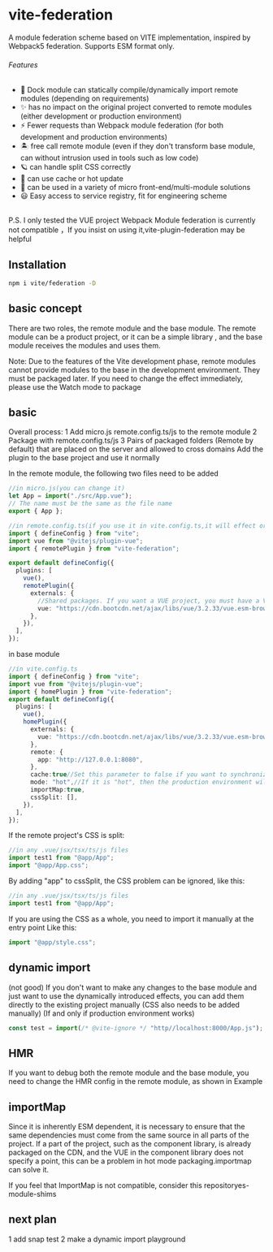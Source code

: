 # vite-federation

A module federation scheme based on VITE implementation, inspired by Webpack5 federation. Supports ESM format only.

###### Features

- 💚 Dock module can statically compile/dynamically import remote modules (depending on requirements)
- ✨ has no impact on the original project converted to remote modules (either development or production environment)
- ⚡️ Fewer requests than Webpack module federation (for both development and production environments)
- 🏝 free call remote module (even if they don't transform base module, can without intrusion used in tools such as low code)
- 🪐 can handle split CSS correctly
- 🦾 can use cache or hot update
- 🌈 can be used in a variety of micro front-end/multi-module solutions
- 😃 Easy access to service registry, fit for engineering scheme

<br>
P.S. I only tested the VUE project
Webpack Module federation is currently not compatible ，If you insist on using it,<a src="https://github.com/originjs/vite-plugin-federation">vite-plugin-federation</a> may be helpful
<br>

## Installation

```bash
npm i vite/federation -D
```

## basic concept

There are two roles, the remote module and the base module. The remote module can be a product project, or it can be a simple library , and the base module receives the modules and uses them.

Note: Due to the features of the Vite development phase, remote modules cannot provide modules to the base in the development environment. They must be packaged later. If you need to change the effect immediately, please use the Watch mode to package

## basic

Overall process: 1 Add micro.js remote.config.ts/js to the remote module
2 Package with remote.config.ts/js
3 Pairs of packaged folders (Remote by default) that are placed on the server and allowed to cross domains
Add the plugin to the base project and use it normally

In the remote module, the following two files need to be added

```ts
//in micro.js(you can change it)
let App = import("./src/App.vue");
// The name must be the same as the file name
export { App };
```

```ts
//in remote.config.ts(if you use it in vite.config.ts,it will effect origin project bundling )
import { defineConfig } from "vite";
import vue from "@vitejs/plugin-vue";
import { remotePlugin } from "vite-federation";

export default defineConfig({
  plugins: [
    vue(),
    remotePlugin({
      externals: {
        //Shared packages. If you want a VUE project, you must have a VUE in it. If you want to test only locally, you can use a UUID
        vue: "https://cdn.bootcdn.net/ajax/libs/vue/3.2.33/vue.esm-browser.js", //cdn url
      },
    }),
  ],
});
```

in base module

```ts
//in vite.config.ts
import { defineConfig } from "vite";
import vue from "@vitejs/plugin-vue";
import { homePlugin } from "vite-federation";
export default defineConfig({
  plugins: [
    vue(),
    homePlugin({
      externals: {
        vue: "https://cdn.bootcdn.net/ajax/libs/vue/3.2.33/vue.esm-browser.js",//be the same with remoteModule
      },
      remote: {
        app: "http://127.0.0.1:8080",
      },
      cache:true//Set this parameter to false if you want to synchronize the remote module observations
      mode: "hot",//If it is "hot", then the production environment will pack the same effect as the module federation, otherwise("cold") it will be the same as a normal project
      importMap:true,
      cssSplit: [],
    }),
  ],
});

```

If the remote project's CSS is split:

```ts
//in any .vue/jsx/tsx/ts/js files
import test1 from "@app/App";
import "@app/App.css";
```

By adding "app" to cssSplit, the CSS problem can be ignored, like this:

```ts
//in any .vue/jsx/tsx/ts/js files
import test1 from "@app/App";
```

If you are using the CSS as a whole, you need to import it manually at the entry point
Like this:

```ts
import "@app/style.css";
```

## dynamic import

(not good)
If you don't want to make any changes to the base module and just want to use the dynamically introduced effects, you can add them directly to the existing project manually (CSS also needs to be added manually)
(If and only if production environment works)

```ts
const test = import(/* @vite-ignore */ "http//localhost:8000/App.js");
```

## HMR

If you want to debug both the remote module and the base module, you need to change the HMR config in the remote module, as shown in Example

## importMap

Since it is inherently ESM dependent, it is necessary to ensure that the same dependencies must come from the same source in all parts of the project. If a part of the project, such as the component library, is already packaged on the CDN, and the VUE in the component library does not specify a point, this can be a problem in hot mode packaging.importmap can solve it.

If you feel that ImportMap is not compatible, consider this repository<a src="https://github.com/guybedford/es-module-shims">es-module-shims</a>


## next plan 
1 add snap test
2 make a dynamic import playground